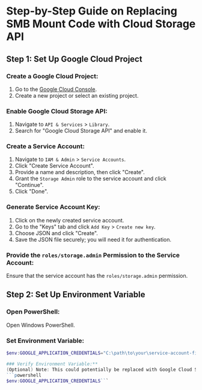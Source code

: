 # Step-by-Step Guide on Replacing SMB Mount Code with Cloud Storage API

## Step 1: Set Up Google Cloud Project

### Create a Google Cloud Project:
1. Go to the [Google Cloud Console](https://console.cloud.google.com/).
2. Create a new project or select an existing project.

### Enable Google Cloud Storage API:
1. Navigate to `API & Services` > `Library`.
2. Search for "Google Cloud Storage API" and enable it.

### Create a Service Account:
1. Navigate to `IAM & Admin` > `Service Accounts`.
2. Click "Create Service Account".
3. Provide a name and description, then click "Create".
4. Grant the `Storage Admin` role to the service account and click "Continue".
5. Click "Done".

### Generate Service Account Key:
1. Click on the newly created service account.
2. Go to the "Keys" tab and click `Add Key` > `Create new key`.
3. Choose JSON and click "Create".
4. Save the JSON file securely; you will need it for authentication.

### Provide the `roles/storage.admin` Permission to the Service Account:
Ensure that the service account has the `roles/storage.admin` permission.

## Step 2: Set Up Environment Variable

### Open PowerShell:
Open Windows PowerShell.

### Set Environment Variable:
```powershell
$env:GOOGLE_APPLICATION_CREDENTIALS="C:\path\to\your\service-account-file.json"```

### Verify Environment Variable:**
(Optional) Note: This could potentially be replaced with Google Cloud Secret Manager.
```powershell
$env:GOOGLE_APPLICATION_CREDENTIALS```

